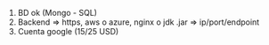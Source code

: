 1. BD ok (Mongo - SQL)
2. Backend => https, aws o azure, nginx o jdk .jar => ip/port/endpoint
3. Cuenta google (15/25 USD)